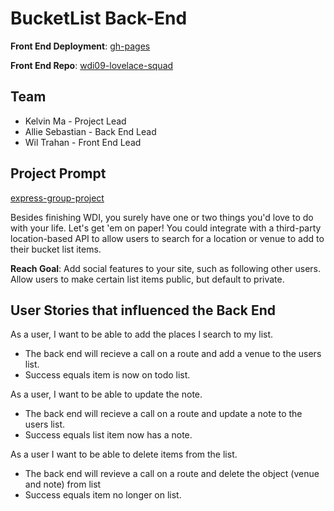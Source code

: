 # BucketList Back-End

**Front End Deployment**: [gh-pages](http://wdi09-lovelace-squad.github.io/bucketlist)

**Front End Repo**: [wdi09-lovelace-squad](https://github.com/wdi09-lovelace-squad/bucketlist)

## Team

* Kelvin Ma - Project Lead
* Allie Sebastian - Back End Lead
* Wil Trahan - Front End Lead

## Project Prompt

[express-group-project](https://github.com/ga-wdi-boston/express-group-project)

Besides finishing WDI, you surely have one or two things you'd love to do with your life. Let's get 'em on paper! You could integrate with a third-party location-based API to allow users to search for a location or venue to add to their bucket list items.

**Reach Goal**: Add social features to your site, such as following other users. Allow users to make certain list items public, but default to private.

## User Stories that influenced the Back End

As a user, I want to be able to add the places I search to my list.

- The back end will recieve a call on a route and add a venue to the users list.
- Success equals item is now on todo list.

As a user, I want to be able to update the note.

- The back end will recieve a call on a route and update a note to the users list.
- Success equals list item now has a note.

As a user I want to be able to delete items from the list.

- The back end will revieve a call on a route and delete the object (venue and note) from list
- Success equals item no longer on list.
